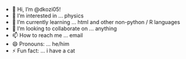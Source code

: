 - 👋 Hi, I’m @dkozi05!
- 👀 I’m interested in ... physics
- 🌱 I’m currently learning ... html and other non-python / R languages
- 💞️ I’m looking to collaborate on ... anything
- 📫 How to reach me ... email
- 😄 Pronouns: ... he/him
- ⚡ Fun fact: ... i have a cat

<!---
dkozi05/dkozi05 is a ✨ special ✨ repository because its `README.md` (this file) appears on your GitHub profile.
You can click the Preview link to take a look at your changes.
--->
